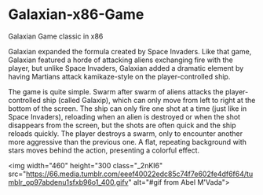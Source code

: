 # Galaxian-x86-Game
Galaxian Game classic in x86 

Galaxian expanded the formula created by Space Invaders. Like that game, Galaxian featured a horde of attacking aliens exchanging fire with the player, but unlike Space Invaders, Galaxian added a dramatic element by having Martians attack kamikaze-style on the player-controlled ship.

The game is quite simple. Swarm after swarm of aliens attacks the player-controlled ship (called Galaxip), which can only move from left to right at the bottom of the screen. The ship can only fire one shot at a time (just like in Space Invaders), reloading when an alien is destroyed or when the shot disappears from the screen, but the shots are often quick and the ship reloads quickly. The player destroys a swarm, only to encounter another more aggressive than the previous one. A flat, repeating background with stars moves behind the action, presenting a colorful effect.

<img width="460" height="300 class="_2nKI6" src="https://66.media.tumblr.com/eeef40022edc85c74f7e602fe4df6f64/tumblr_op97abdenu1sfxb96o1_400.gifv" alt="#gif from Abel M'Vada">

